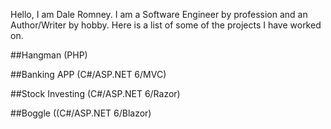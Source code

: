 Hello, I am Dale Romney. I am a Software Engineer by profession and an Author/Writer by hobby.
Here is a list of some of the projects I have worked on.

##Hangman (PHP)

##Banking APP (C#/ASP.NET 6/MVC)

##Stock Investing (C#/ASP.NET 6/Razor)

##Boggle ((C#/ASP.NET 6/Blazor)
